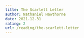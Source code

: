 ```yaml
---
title: The Scarlett Letter
author: Nathaniel Hawthorne
date: 2021-12-31
rating: 2
url: /reading/the-scarlett-letter
---
```

